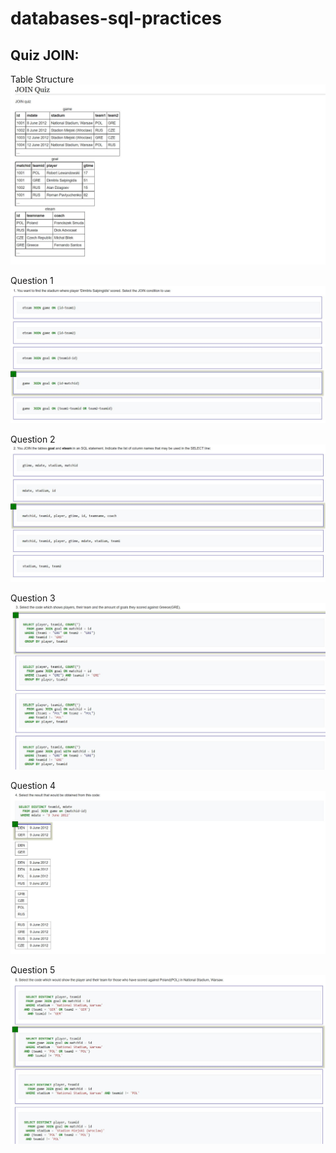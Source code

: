 # databases-sql-practices

## Quiz JOIN:

Table Structure
![Table Structure](./quiz_data/join/join_quiz_0.JPG)

Question 1
![Question 1](./quiz_data/join/join_quiz_1.JPG)

Question 2
![Question 2](./quiz_data/join/join_quiz_2.JPG)

Question 3
![Question 3](./quiz_data/join/join_quiz_3.JPG)

Question 4
![Question 4](./quiz_data/join/join_quiz_4.JPG)

Question 5
![Question 5](./quiz_data/join/join_quiz_5.JPG)

